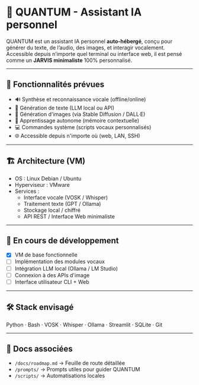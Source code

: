 # 🤖 QUANTUM - Assistant IA personnel

QUANTUM est un assistant IA personnel **auto-hébergé**, conçu pour générer du texte, de l’audio, des images, et interagir vocalement.  
Accessible depuis n’importe quel terminal ou interface web, il est pensé comme un **JARVIS minimaliste** 100% personnalisé.

---

## 🧠 Fonctionnalités prévues
- 🔊 Synthèse et reconnaissance vocale (offline/online)
- 💬 Génération de texte (LLM local ou API)
- 🎨 Génération d'images (via Stable Diffusion / DALL·E)
- 📖 Apprentissage autonome (mémoire contextuelle)
- 💻 Commandes système (scripts vocaux personnalisés)
- 🌐 Accessible depuis n'importe où (web, LAN, SSH)

---

## 🏗️ Architecture (VM)
- OS : Linux Debian / Ubuntu
- Hyperviseur : VMware
- Services :
  - Interface vocale (VOSK / Whisper)
  - Traitement texte (GPT / Ollama)
  - Stockage local / chiffré
  - API REST / Interface Web minimaliste

---

## 🚧 En cours de développement
- [x] VM de base fonctionnelle
- [ ] Implémentation des modules vocaux
- [ ] Intégration LLM local (Ollama / LM Studio)
- [ ] Connexion à des APIs d'image
- [ ] Interface utilisateur CLI + Web

---

## 🛠️ Stack envisagé
Python · Bash · VOSK · Whisper · Ollama · Streamlit · SQLite · Git

---

## 📄 Docs associées
- `/docs/roadmap.md` → Feuille de route détaillée
- `/prompts/` → Prompts utiles pour guider QUANTUM
- `/scripts/` → Automatisations locales
